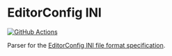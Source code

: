 # EditorConfig INI

<!-- markdownlint-disable -->

[![GitHub Actions](https://github.com/jedmao/editorconfig-ini/workflows/Rust/badge.svg?event=push)](https://github.com/jedmao/editorconfig-ini/actions)

<!-- markdownlint-restore -->

<!-- markdownlint-disable commands-show-output -->

Parser for the [EditorConfig INI file format specification](https://editorconfig-specification.readthedocs.io/en/latest/#id3).

